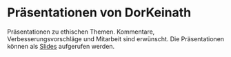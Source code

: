 Präsentationen von DorKeinath
=======

Präsentationen zu ethischen Themen.
Kommentare, Verbesserungsvorschläge und Mitarbeit sind erwünscht.
Die Präsentationen können als <a href="http://xcosx.de/mgb/slides.php">Slides</a> aufgerufen werden.
